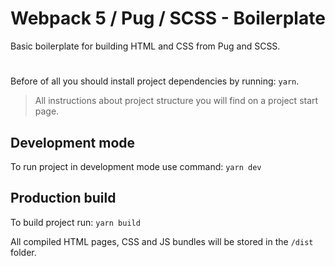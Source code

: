 # Webpack 5 / Pug / SCSS - Boilerplate
Basic boilerplate for building HTML and CSS from Pug and SCSS.

#
Before of all you should install project dependencies by running:
`yarn`.
> All instructions about project structure you will find on a project start page.
## Development mode 
To run project in development mode use command:
`yarn dev`

## Production build
To build project run: `yarn build`  

All compiled HTML pages, CSS and JS bundles will be stored in the `/dist` folder.
